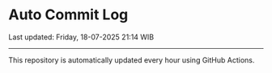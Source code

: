 # Auto Commit Log

Last updated: Friday, 18-07-2025 21:14 WIB

---

This repository is automatically updated every hour using GitHub Actions.
